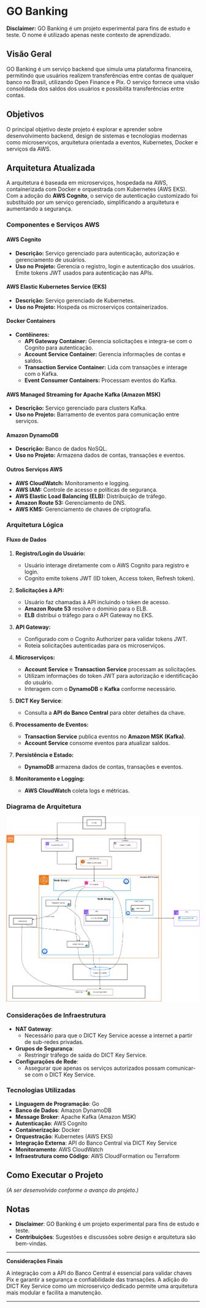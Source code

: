 # GO Banking

**Disclaimer:** GO Banking é um projeto experimental para fins de estudo e teste. O nome é utilizado apenas neste contexto de aprendizado.

## Visão Geral

GO Banking é um serviço backend que simula uma plataforma financeira, permitindo que usuários realizem transferências entre contas de qualquer banco no Brasil, utilizando Open Finance e Pix. O serviço fornece uma visão consolidada dos saldos dos usuários e possibilita transferências entre contas.

## Objetivos

O principal objetivo deste projeto é explorar e aprender sobre desenvolvimento backend, design de sistemas e tecnologias modernas como microserviços, arquitetura orientada a eventos, Kubernetes, Docker e serviços da AWS.

## Arquitetura Atualizada

A arquitetura é baseada em microserviços, hospedada na AWS, containerizada com Docker e orquestrada com Kubernetes (AWS EKS). Com a adoção do **AWS Cognito**, o serviço de autenticação customizado foi substituído por um serviço gerenciado, simplificando a arquitetura e aumentando a segurança.

### Componentes e Serviços AWS

#### AWS Cognito

- **Descrição:** Serviço gerenciado para autenticação, autorização e gerenciamento de usuários.
- **Uso no Projeto:** Gerencia o registro, login e autenticação dos usuários. Emite tokens JWT usados para autenticação nas APIs.

#### AWS Elastic Kubernetes Service (EKS)

- **Descrição:** Serviço gerenciado de Kubernetes.
- **Uso no Projeto:** Hospeda os microserviços containerizados.

#### Docker Containers

- **Contêineres:**
  - **API Gateway Container:** Gerencia solicitações e integra-se com o Cognito para autenticação.
  - **Account Service Container:** Gerencia informações de contas e saldos.
  - **Transaction Service Container:** Lida com transações e interage com o Kafka.
  - **Event Consumer Containers:** Processam eventos do Kafka.

#### AWS Managed Streaming for Apache Kafka (Amazon MSK)

- **Descrição:** Serviço gerenciado para clusters Kafka.
- **Uso no Projeto:** Barramento de eventos para comunicação entre serviços.

#### Amazon DynamoDB

- **Descrição:** Banco de dados NoSQL.
- **Uso no Projeto:** Armazena dados de contas, transações e eventos.

#### Outros Serviços AWS

- **AWS CloudWatch:** Monitoramento e logging.
- **AWS IAM:** Controle de acesso e políticas de segurança.
- **AWS Elastic Load Balancing (ELB):** Distribuição de tráfego.
- **Amazon Route 53:** Gerenciamento de DNS.
- **AWS KMS:** Gerenciamento de chaves de criptografia.

### Arquitetura Lógica

#### Fluxo de Dados

1. **Registro/Login do Usuário:**
   - Usuário interage diretamente com o AWS Cognito para registro e login.
   - Cognito emite tokens JWT (ID token, Access token, Refresh token).

2. **Solicitações à API:**
   - Usuário faz chamadas à API incluindo o token de acesso.
   - **Amazon Route 53** resolve o domínio para o ELB.
   - **ELB** distribui o tráfego para o API Gateway no EKS.

3. **API Gateway:**
   - Configurado com o Cognito Authorizer para validar tokens JWT.
   - Roteia solicitações autenticadas para os microserviços.

4. **Microserviços:**
   - **Account Service** e **Transaction Service** processam as solicitações.
   - Utilizam informações do token JWT para autorização e identificação do usuário.
   - Interagem com o **DynamoDB** e **Kafka** conforme necessário.

5. **DICT Key Service**:
   - Consulta a **API do Banco Central** para obter detalhes da chave.

6. **Processamento de Eventos:**
   - **Transaction Service** publica eventos no **Amazon MSK (Kafka)**.
   - **Account Service** consome eventos para atualizar saldos.

7. **Persistência e Estado:**
   - **DynamoDB** armazena dados de contas, transações e eventos.

8. **Monitoramento e Logging:**
   - **AWS CloudWatch** coleta logs e métricas.

### Diagrama de Arquitetura

![alt text](go-banking-design.png)

### Considerações de Infraestrutura

- **NAT Gateway**:
  - Necessário para que o DICT Key Service acesse a internet a partir de sub-redes privadas.
- **Grupos de Segurança**:
  - Restringir tráfego de saída do DICT Key Service.
- **Configurações de Rede**:
  - Assegurar que apenas os serviços autorizados possam comunicar-se com o DICT Key Service.

### Tecnologias Utilizadas

- **Linguagem de Programação**: Go
- **Banco de Dados**: Amazon DynamoDB
- **Message Broker**: Apache Kafka (Amazon MSK)
- **Autenticação**: AWS Cognito
- **Containerização**: Docker
- **Orquestração**: Kubernetes (AWS EKS)
- **Integração Externa**: API do Banco Central via DICT Key Service
- **Monitoramento**: AWS CloudWatch
- **Infraestrutura como Código**: AWS CloudFormation ou Terraform

## Como Executar o Projeto

*(A ser desenvolvido conforme o avanço do projeto.)*

## Notas

- **Disclaimer**: GO Banking é um projeto experimental para fins de estudo e teste.
- **Contribuições**: Sugestões e discussões sobre design e arquitetura são bem-vindas.

---

**Considerações Finais**

A integração com a API do Banco Central é essencial para validar chaves Pix e garantir a segurança e confiabilidade das transações. A adição do DICT Key Service como um microserviço dedicado permite uma arquitetura mais modular e facilita a manutenção.

---
